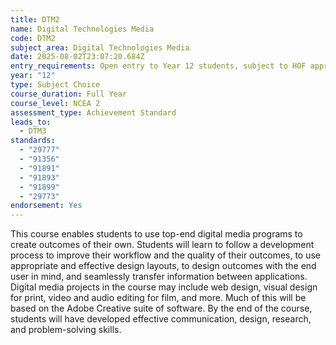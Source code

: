 ```yaml
---
title: DTM2
name: Digital Technologies Media
code: DTM2
subject_area: Digital Technologies Media
date: 2025-08-02T23:07:20.684Z
entry_requirements: Open entry to Year 12 students, subject to HOF approval.
year: "12"
type: Subject Choice
course_duration: Full Year
course_level: NCEA 2
assessment_type: Achievement Standard
leads_to:
  - DTM3
standards:
  - "29777"
  - "91356"
  - "91891"
  - "91893"
  - "91899"
  - "29773"
endorsement: Yes
---
```

This course enables students to use top-end digital media programs to create outcomes of their own. Students will learn to follow a development process to improve their workflow and the quality of their outcomes, to use appropriate and effective design layouts, to design outcomes with the end user in mind, and seamlessly transfer information between applications. Digital media projects in the course may include web design, visual design for print, video and audio editing for film, and more. Much of this will be based on the Adobe Creative suite of software. By the end of the course, students will have developed effective communication, design, research, and problem-solving skills.

